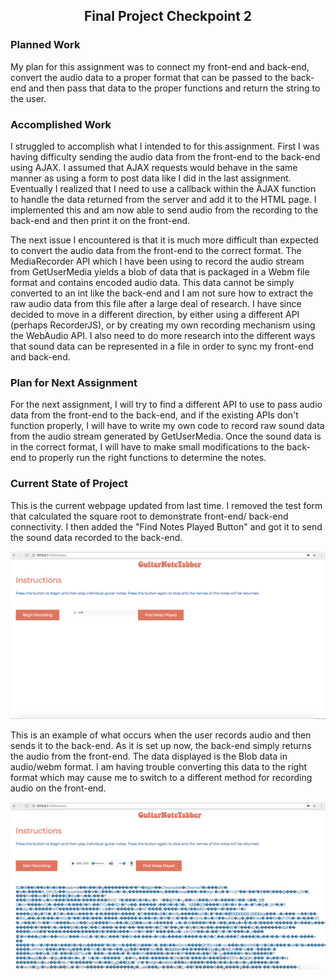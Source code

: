 <h2 style = "text-align:center;">Final Project Checkpoint 2</h2>
<h3>Planned Work</h3>
<p>
My plan for this assignment was to connect my front-end and back-end, convert the audio data to a proper format that can be passed to the back-end and then pass that data to the proper functions and return the string to the user.
</p>
<h3>Accomplished Work</h3>
<p>
I struggled to accomplish what I intended to for this assignment. First I was having difficulty sending the audio data from the front-end to the back-end using AJAX. I assumed that AJAX requests would behave in the same manner as using a form to post data like I did in the last assignment. Eventually I realized that I need to use a callback within the AJAX function to handle the data returned from the server and add it to the HTML page. I implemented this and am now able to send audio from the recording to the back-end and then print it on the front-end.
</p>

<p>
The next issue I encountered is that it is much more difficult than expected to convert the audio data from the front-end to the correct format. The MediaRecorder API which I have been using to record the audio stream from GetUserMedia yields a blob of data that is packaged in a Webm file format and contains encoded audio data. This data cannot be simply converted to an int like the back-end and I am not sure how to extract the raw audio data from this file after a large deal of research. I have since decided to move in a different direction, by either using a different API (perhaps RecorderJS), or by creating my own recording mechanism using the WebAudio API. I also need to do more research into the different ways that sound data can be represented in a file in order to sync my front-end and back-end.
</p>

<h3>Plan for Next Assignment</h3>

<p>
For the next assignment, I will try to find a different API to use to pass audio data from the front-end to the back-end, and if the existing APIs don't function properly, I will have to write my own code to record raw sound data from the audio stream generated by GetUserMedia. Once the sound data is in the correct format, I will have to make small modifications to the back-end to properly run the right functions to determine the notes.
</p>


<h3>Current State of Project</h3>
<p>
This is the current webpage updated from last time. I removed the test form that calculated the square root to demonstrate front-end/ back-end connectivity. I then added the "Find Notes Played Button" and got it to send the sound data recorded to the back-end.
</p>
<img src="FCPCP2_1.png">
<p>
This is an example of what occurs when the user records audio and then sends it to the back-end. As it is set up now, the back-end simply returns the audio from the front-end. The data displayed is the Blob data in audio/webm format. I am having trouble converting this data to the right format which may cause me to switch to a different method for recording audio on the front-end.
</p>
<img src="FCPCP2_2.png">
